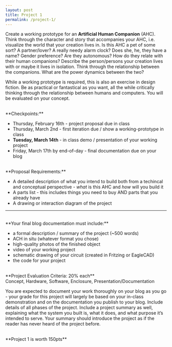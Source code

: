 ```yaml
---
layout: post
title: Project 1
permalink: /project-1/
---
```


Create a working prototype for an **Artificial Human Companion** (AHC). Think through the character and story that accompanies your AHC, i.e. visualize the world that your creation lives in. Is this AHC a pet of some sort? A partner/lover? A really needy alarm clock? Does she, he, they have a name? Gender preference? Are they autonomous? How do they relate with their human companions? Describe the person/persons your creation lives with or maybe it lives in isolation. Think through the relationship between the companions. What are the power dynamics between the two? 

While a working prototype is required, this is also an exercise in design fiction. Be as practical or fantastical as you want, all the while critically thinking through the relationship between humans and computers. You will be evaluated on your concept.

<br>
**Checkpoints:**

- Thursday, February 16th - project proposal due in class
- Thursday, March 2nd - first iteration due / show a working-prototype in class
- **Tuesday, March 14th** - in class demo / presentation of your working project
- Friday, March 17th by end-of-day - final documentation due on your blog

<br>
**Proposal Requirements:**

- A detailed description of what you intend to build both from a techincal and conceptual perspective - *what* is this AHC and *how* will you build it
- A parts list - this includes things you need to buy AND parts that you already have
- A drawing or interaction diagram of the project 

***

<br>
**Your final blog documentation must include:**

+ a formal description / summary of the project (~500 words) 
+ ACH in situ (whatever format you chose)
+ high-quality photos of the finished object 
+ video of your working project
+ schematic drawing of your circuit (created in Fritzing or EagleCAD)
+ the code for your project

<br>
**Project Evaluation Criteria: 20% each** <br>
Concept, Hardware, Software, Enclosure, Presentation/Documentation <br>

You are expected to document your work thoroughly on your blog as you go - your grade for this project will largely be based on your in-class demonstration and on the documentation you publish to your blog. Include details of all phases of the project. Include a project summary as well, explaining what the system you built is, what it does, and what purpose it’s intended to serve. Your summary should introduce the project as if the reader has never heard of the project before.

<br>
**Project 1 is worth 150pts**